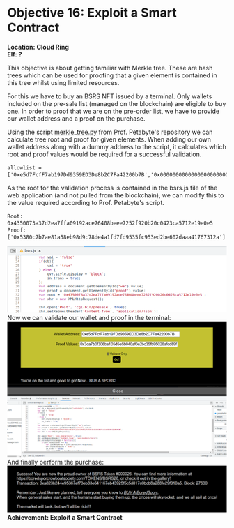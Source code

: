 
# Objective 16: Exploit a Smart Contract
**Location: Cloud Ring**  
**Elf: ?**

This objective is about getting familiar with Merkle tree.
These are hash trees which can be used for proofing that a given element is contained in this tree whilst using limited resources.

For this we have to buy an BSRS NFT issued by a terminal. Only wallets included on the pre-sale list (managed on the blockchain) are eligible to buy one. In order to proof that we are on the pre-order list, we have to provide our wallet address and a proof on the purchase.

Using the script [merkle_tree.py](https://github.com/QPetabyte/Merkle_Trees) from Prof. Petabyte's repository we can calculate tree root and proof for given elements.
When adding our own wallet address along with a dummy address to the script, it calculates which root and proof values would be required for a successful validation.

```
allowlist = ['0xe5d7FcfF7ab197Dd9359ED3De8b2C7Fa42200b7B','0x0000000000000000000000000000000000000000']
```

As the root for the validation process is contained in the bsrs.js file of the web application (and not pulled from the blockchain), we can modify this to the value required according to Prof. Petabyte's script.

```
Root: 0x4350073a37d2ea7ffa09192ace76408beee7252f920b20c0423ca5712e19e0e5
Proof: ['0x5380c7b7ae81a58eb98d9c78de4a1fd7fd9535fc953ed2be602daaa41767312a']
```

![root changed in bsrs.js](https://github.com/joergschwarzwaelder/hhc2022/blob/main/Objective-16/bsrs.js.png)
Now we can validate our wallet and proof in the terminal:
![enter image description here](https://github.com/joergschwarzwaelder/hhc2022/blob/main/Objective-16/nft-validation.png)
And finally perform the purchase:
![enter image description here](https://github.com/joergschwarzwaelder/hhc2022/blob/main/Objective-16/nft-purchase.png)
**Achievement: Exploit a Smart Contract**



